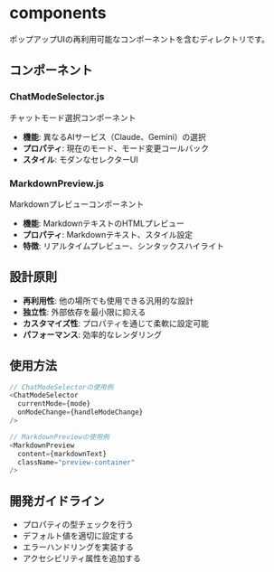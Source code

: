 # components

ポップアップUIの再利用可能なコンポーネントを含むディレクトリです。

## コンポーネント

### ChatModeSelector.js
チャットモード選択コンポーネント
- **機能**: 異なるAIサービス（Claude、Gemini）の選択
- **プロパティ**: 現在のモード、モード変更コールバック
- **スタイル**: モダンなセレクターUI

### MarkdownPreview.js
Markdownプレビューコンポーネント
- **機能**: MarkdownテキストのHTMLプレビュー
- **プロパティ**: Markdownテキスト、スタイル設定
- **特徴**: リアルタイムプレビュー、シンタックスハイライト

## 設計原則

- **再利用性**: 他の場所でも使用できる汎用的な設計
- **独立性**: 外部依存を最小限に抑える
- **カスタマイズ性**: プロパティを通じて柔軟に設定可能
- **パフォーマンス**: 効率的なレンダリング

## 使用方法

```javascript
// ChatModeSelectorの使用例
<ChatModeSelector 
  currentMode={mode} 
  onModeChange={handleModeChange} 
/>

// MarkdownPreviewの使用例
<MarkdownPreview 
  content={markdownText} 
  className="preview-container" 
/>
```

## 開発ガイドライン

- プロパティの型チェックを行う
- デフォルト値を適切に設定する
- エラーハンドリングを実装する
- アクセシビリティ属性を追加する
